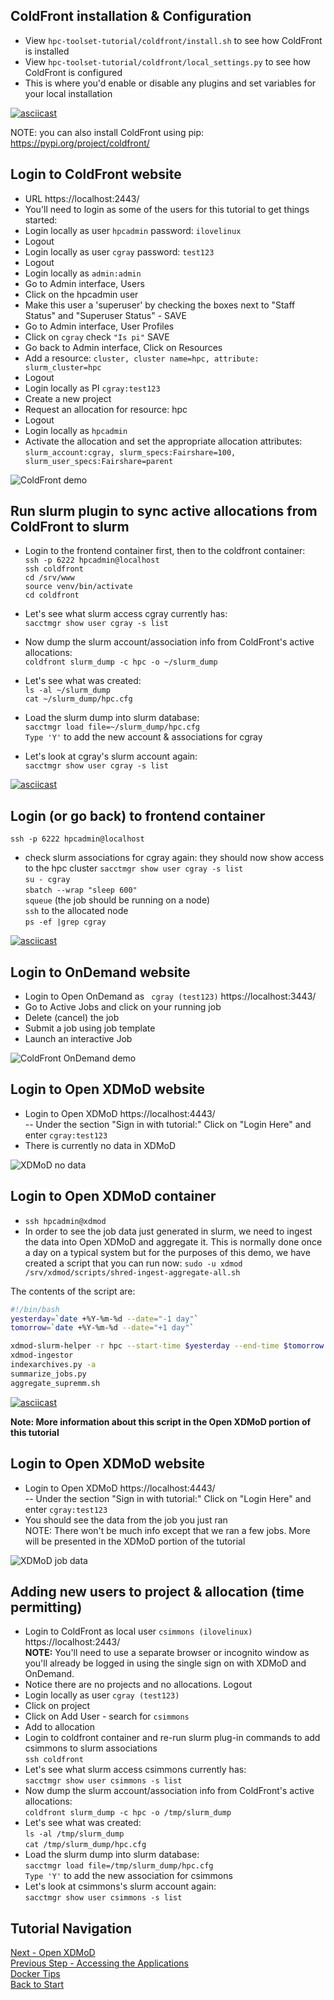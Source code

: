 ## ColdFront installation & Configuration
- View `hpc-toolset-tutorial/coldfront/install.sh` to see how ColdFront is installed
- View `hpc-toolset-tutorial/coldfront/local_settings.py` to see how ColdFront is configured
- This is where you'd enable or disable any plugins and set variables for your local installation

[![asciicast](https://asciinema.org/a/347965.svg)](https://asciinema.org/a/347965)

NOTE: you can also install ColdFront using pip: https://pypi.org/project/coldfront/

## Login to ColdFront website
- URL https://localhost:2443/
- You'll need to login as some of the users for this tutorial to get things started:
- Login locally as user `hpcadmin` password: `ilovelinux`
- Logout
- Login locally as user `cgray` password: `test123`
- Logout
- Login locally as `admin:admin`
- Go to Admin interface, Users
- Click on the hpcadmin user
- Make this user a 'superuser' by checking the boxes next to "Staff Status" and "Superuser Status" - SAVE
- Go to Admin interface, User Profiles
- Click on `cgray` check ``"Is pi"``  SAVE
- Go back to Admin interface, Click on Resources
- Add a resource: `cluster, cluster name=hpc, attribute: slurm_cluster=hpc`
- Logout
- Login locally as PI `cgray:test123`
- Create a new project
- Request an allocation for resource: hpc
- Logout
- Login locally as `hpcadmin`
- Activate the allocation and set the appropriate allocation attributes:  
`slurm_account:cgray, slurm_specs:Fairshare=100, slurm_user_specs:Fairshare=parent`

![ColdFront demo](../docs/cf_demo.gif)

## Run slurm plugin to sync active allocations from ColdFront to slurm
- Login to the frontend container first, then to the coldfront container:  
`ssh -p 6222 hpcadmin@localhost`  
`ssh coldfront`  
`cd /srv/www`  
`source venv/bin/activate`  
`cd coldfront`  

- Let's see what slurm access cgray currently has:  
`sacctmgr show user cgray -s list`
- Now dump the slurm account/association info from ColdFront's active allocations:  
`coldfront slurm_dump -c hpc -o ~/slurm_dump`
- Let's see what was created:  
`ls -al ~/slurm_dump`  
`cat ~/slurm_dump/hpc.cfg`  
- Load the slurm dump into slurm database:  
`sacctmgr load file=~/slurm_dump/hpc.cfg`  
`Type 'Y'` to add the new account & associations for cgray
- Let's look at cgray's slurm account again:  
`sacctmgr show user cgray -s list`

[![asciicast](https://asciinema.org/a/347945.svg)](https://asciinema.org/a/347945)

## Login (or go back) to frontend container
`ssh -p 6222 hpcadmin@localhost`
- check slurm associations for cgray again: they should now show access to the hpc cluster
`sacctmgr show user cgray -s list`    
`su - cgray`  
`sbatch --wrap "sleep 600"`  
`squeue`  (the job should be running on a node)  
`ssh` to the allocated node  
`ps -ef |grep cgray`  

[![asciicast](https://asciinema.org/a/347948.svg)](https://asciinema.org/a/347948)

## Login to OnDemand website
- Login to Open OnDemand as ` cgray (test123)`  https://localhost:3443/
- Go to Active Jobs and click on your running job
- Delete (cancel) the job
- Submit a job using job template
- Launch an interactive Job

![ColdFront OnDemand demo](../docs/cf_demo2.gif)


## Login to Open XDMoD website
- Login to Open XDMoD https://localhost:4443/  
 -- Under the section "Sign in with tutorial:"  Click on "Login Here" and enter `cgray:test123`
- There is currently no data in XDMoD

![XDMoD no data](../docs/xdmod_empty.PNG)


## Login to Open XDMoD container
- `ssh hpcadmin@xdmod`
- In order to see the job data just generated in slurm, we need to ingest the data into Open XDMoD and aggregate it.  This is normally done once a day on a typical system but for the purposes of this demo, we have created a script that you can run now:
`sudo -u xdmod /srv/xdmod/scripts/shred-ingest-aggregate-all.sh`

The contents of the script are:
```bash
#!/bin/bash
yesterday=`date +%Y-%m-%d --date="-1 day"`
tomorrow=`date +%Y-%m-%d --date="+1 day"`

xdmod-slurm-helper -r hpc --start-time $yesterday --end-time $tomorrow
xdmod-ingestor
indexarchives.py -a
summarize_jobs.py
aggregate_supremm.sh
```
[![asciicast](https://asciinema.org/a/347955.svg)](https://asciinema.org/a/347955)

**Note: More information about this script in the Open XDMoD portion of this tutorial**

## Login to Open XDMoD website
- Login to Open XDMoD https://localhost:4443/  
 -- Under the section "Sign in with tutorial:"  Click on "Login Here" and enter `cgray:test123`
- You should see the data from the job you just ran  
NOTE: There won't be much info except that we ran a few jobs. More will be presented in the XDMoD portion of the tutorial

![XDMoD job data](../docs/xdmod_jobs.PNG)

## Adding new users to project & allocation (time permitting)
- Login to ColdFront as local user `csimmons (ilovelinux)` https://localhost:2443/  
 **NOTE:**  You'll need to use a separate browser or incognito window as you'll already be logged in using the single sign on with XDMoD and OnDemand.
- Notice there are no projects and no allocations.  Logout
- Login locally as user `cgray (test123)`
- Click on project
- Click on Add User - search for `csimmons`
- Add to allocation
- Login to coldfront container and re-run slurm plug-in commands to add csimmons to slurm associations  
`ssh coldfront`
- Let's see what slurm access csimmons currently has:  
`sacctmgr show user csimmons -s list`
- Now dump the slurm account/association info from ColdFront's active allocations:  
`coldfront slurm_dump -c hpc -o /tmp/slurm_dump`
- Let's see what was created:  
`ls -al /tmp/slurm_dump`  
`cat /tmp/slurm_dump/hpc.cfg`  
- Load the slurm dump into slurm database:  
`sacctmgr load file=/tmp/slurm_dump/hpc.cfg`  
`Type 'Y'` to add the new association for csimmons
- Let's look at csimmons's slurm account again:  
`sacctmgr show user csimmons -s list`



## Tutorial Navigation
[Next - Open XDMoD](../xdmod/README.md)  
[Previous Step - Accessing the Applications](../docs/applications.md)  
[Docker Tips](../docs/docker_tips.md)  
[Back to Start](../README.md)
